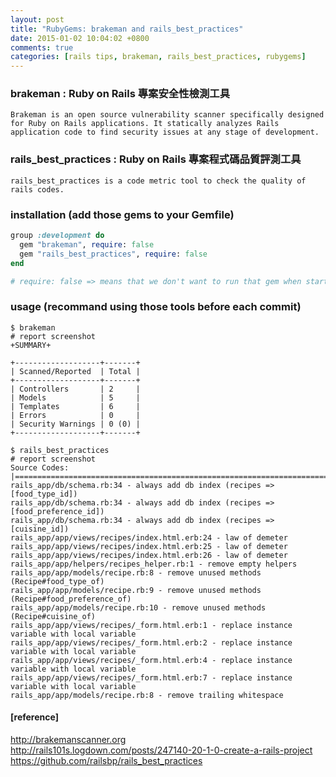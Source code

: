 ```yaml
---
layout: post
title: "RubyGems: brakeman and rails_best_practices"
date: 2015-01-02 10:04:02 +0800
comments: true
categories: [rails tips, brakeman, rails_best_practices, rubygems]
---
```

### brakeman : Ruby on Rails 專案安全性檢測工具
`Brakeman is an open source vulnerability scanner specifically designed for Ruby on Rails applications. It statically analyzes Rails application code to find security issues at any stage of development.`

### rails_best_practices : Ruby on Rails 專案程式碼品質評測工具
`rails_best_practices is a code metric tool to check the quality of rails codes.`
### installation (add those gems to your Gemfile)
``` ruby 
group :development do
  gem "brakeman", require: false  
  gem "rails_best_practices", require: false
end

# require: false => means that we don't want to run that gem when start rails server
```

### usage (recommand using those tools before each commit)
```
$ brakeman  
# report screenshot
+SUMMARY+

+-------------------+-------+
| Scanned/Reported  | Total |
+-------------------+-------+
| Controllers       | 2     |
| Models            | 5     |
| Templates         | 6     |
| Errors            | 0     |
| Security Warnings | 0 (0) |
+-------------------+-------+

$ rails_best_practices  
# report screenshot
Source Codes: |======================================================================================================================================|
rails_app/db/schema.rb:34 - always add db index (recipes => [food_type_id])
rails_app/db/schema.rb:34 - always add db index (recipes => [food_preference_id])
rails_app/db/schema.rb:34 - always add db index (recipes => [cuisine_id])
rails_app/app/views/recipes/index.html.erb:24 - law of demeter
rails_app/app/views/recipes/index.html.erb:25 - law of demeter
rails_app/app/views/recipes/index.html.erb:26 - law of demeter
rails_app/app/helpers/recipes_helper.rb:1 - remove empty helpers
rails_app/app/models/recipe.rb:8 - remove unused methods (Recipe#food_type_of)
rails_app/app/models/recipe.rb:9 - remove unused methods (Recipe#food_preference_of)
rails_app/app/models/recipe.rb:10 - remove unused methods (Recipe#cuisine_of)
rails_app/app/views/recipes/_form.html.erb:1 - replace instance variable with local variable
rails_app/app/views/recipes/_form.html.erb:2 - replace instance variable with local variable
rails_app/app/views/recipes/_form.html.erb:4 - replace instance variable with local variable
rails_app/app/views/recipes/_form.html.erb:7 - replace instance variable with local variable
rails_app/app/models/recipe.rb:8 - remove trailing whitespace
```


#### [reference]
http://brakemanscanner.org   
http://rails101s.logdown.com/posts/247140-20-1-0-create-a-rails-project    
https://github.com/railsbp/rails_best_practices   
